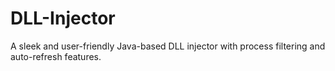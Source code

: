 # DLL-Injector
A sleek and user-friendly Java-based DLL injector with process filtering and auto-refresh features.
